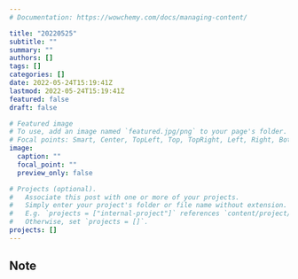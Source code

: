 ```yaml
---
# Documentation: https://wowchemy.com/docs/managing-content/

title: "20220525"
subtitle: ""
summary: ""
authors: []
tags: []
categories: []
date: 2022-05-24T15:19:41Z
lastmod: 2022-05-24T15:19:41Z
featured: false
draft: false

# Featured image
# To use, add an image named `featured.jpg/png` to your page's folder.
# Focal points: Smart, Center, TopLeft, Top, TopRight, Left, Right, BottomLeft, Bottom, BottomRight.
image:
  caption: ""
  focal_point: ""
  preview_only: false

# Projects (optional).
#   Associate this post with one or more of your projects.
#   Simply enter your project's folder or file name without extension.
#   E.g. `projects = ["internal-project"]` references `content/project/deep-learning/index.md`.
#   Otherwise, set `projects = []`.
projects: []
---
```


## Note

